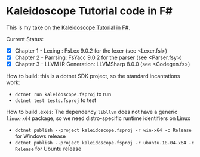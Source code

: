 # Kaleidoscope Tutorial code in F#

This is my take on the [Kaleidoscope Tutorial](http://releases.llvm.org/8.0.1/docs/tutorial/index.html) in F#.

Current Status:

 - [x] Chapter 1 - Lexing : FsLex 9.0.2 for the lexer (see <Lexer.fsl>)
 - [x] Chapter 2 - Parrsing: FsYacc 9.0.2 for the parser (see <Parser.fsy>)
 - [x] Chapter 3 - LLVM IR Generation: LLVMSharp 8.0.0 (see <Codegen.fs>)

How to build: this is a dotnet SDK project, so the standard incantations work:

 - `dotnet run kaleidoscope.fsproj` to run
 - `dotnet test tests.fsproj` to test

How to build .exes: The dependency `libllvm` does not have a generic `linux-x64` package, so we need distro-specific runtime identifiers on Linux

 - `dotnet publish --project kaleidoscope.fsproj -r win-x64 -c Release` for Windows release
 - `dotnet publish --project kaleidoscope.fsproj -r ubuntu.18.04-x64 -c Release` for Ubuntu release
 

